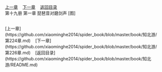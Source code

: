 
[上一章](https://github.com/xiaominghe2014/spider_book/blob/master/book/知北游/第224章.md)&nbsp;&nbsp;&nbsp;&nbsp;[下一章](https://github.com/xiaominghe2014/spider_book/blob/master/book/知北游/第226章.md)&nbsp;&nbsp;&nbsp;&nbsp;[返回目录](https://github.com/xiaominghe2014/spider_book/blob/master/book/知北游/README.md)
<br /> 第十九册 第一章 琵琶音对磨剑声 [图]<br />
    
  <br />
[上一章](https://github.com/xiaominghe2014/spider_book/blob/master/book/知北游/第224章.md)&nbsp;&nbsp;&nbsp;&nbsp;[下一章](https://github.com/xiaominghe2014/spider_book/blob/master/book/知北游/第226章.md)&nbsp;&nbsp;&nbsp;&nbsp;[返回目录](https://github.com/xiaominghe2014/spider_book/blob/master/book/知北游/README.md)
